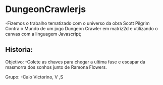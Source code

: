 # DungeonCrawlerjs
-Fizemos o trabalho tematizado com o universo da obra Scott Pilgrim Contra o Mundo de um jogo Dungeon Crawler em matriz2d e utilizando o canvas com a linguagem Javascript;

Historia:
-

Objetivo:
-Colete as chaves para chegar a ultima fase e escapar da masmorra dos sonhos junto de Ramona Flowers.

Grupo:
-Caio Victorino, V ,S

